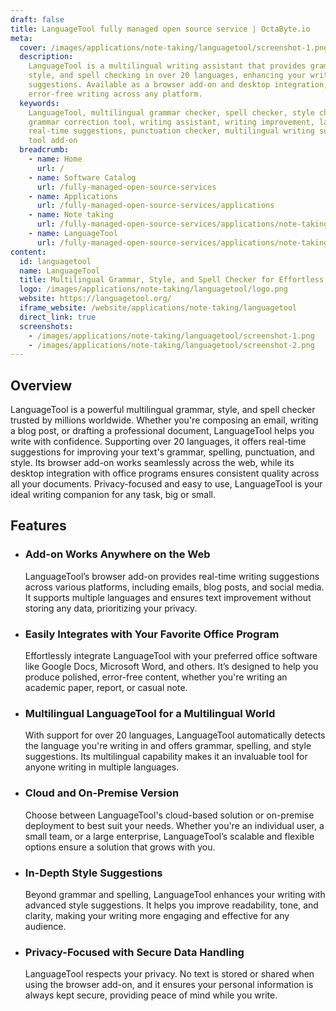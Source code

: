 ```yaml
---
draft: false
title: LanguageTool fully managed open source service | OctaByte.io
meta:
  cover: /images/applications/note-taking/languagetool/screenshot-1.png
  description:
    LanguageTool is a multilingual writing assistant that provides grammar,
    style, and spell checking in over 20 languages, enhancing your writing with real-time
    suggestions. Available as a browser add-on and desktop integration, it ensures
    error-free writing across any platform.
  keywords:
    LanguageTool, multilingual grammar checker, spell checker, style checker,
    grammar correction tool, writing assistant, writing improvement, language tool,
    real-time suggestions, punctuation checker, multilingual writing support, language
    tool add-on
  breadcrumb:
    - name: Home
      url: /
    - name: Software Catalog
      url: /fully-managed-open-source-services
    - name: Applications
      url: /fully-managed-open-source-services/applications
    - name: Note taking
      url: /fully-managed-open-source-services/applications/note-taking
    - name: LanguageTool
      url: /fully-managed-open-source-services/applications/note-taking/languagetool
content:
  id: languagetool
  name: LanguageTool
  title: Multilingual Grammar, Style, and Spell Checker for Effortless Writing
  logo: /images/applications/note-taking/languagetool/logo.png
  website: https://languagetool.org/
  iframe_website: /website/applications/note-taking/languagetool
  direct_link: true
  screenshots:
    - /images/applications/note-taking/languagetool/screenshot-1.png
    - /images/applications/note-taking/languagetool/screenshot-2.png
---
```


## Overview

LanguageTool is a powerful multilingual grammar, style, and spell checker trusted by millions worldwide. Whether you're composing an email, writing a blog post, or drafting a professional document, LanguageTool helps you write with confidence. Supporting over 20 languages, it offers real-time suggestions for improving your text's grammar, spelling, punctuation, and style. Its browser add-on works seamlessly across the web, while its desktop integration with office programs ensures consistent quality across all your documents. Privacy-focused and easy to use, LanguageTool is your ideal writing companion for any task, big or small.

## Features

- ### Add-on Works Anywhere on the Web

  LanguageTool’s browser add-on provides real-time writing suggestions across various platforms, including emails, blog posts, and social media. It supports multiple languages and ensures text improvement without storing any data, prioritizing your privacy.

- ### Easily Integrates with Your Favorite Office Program

  Effortlessly integrate LanguageTool with your preferred office software like Google Docs, Microsoft Word, and others. It’s designed to help you produce polished, error-free content, whether you're writing an academic paper, report, or casual note.

- ### Multilingual LanguageTool for a Multilingual World

  With support for over 20 languages, LanguageTool automatically detects the language you're writing in and offers grammar, spelling, and style suggestions. Its multilingual capability makes it an invaluable tool for anyone writing in multiple languages.

- ### Cloud and On-Premise Version

  Choose between LanguageTool's cloud-based solution or on-premise deployment to best suit your needs. Whether you're an individual user, a small team, or a large enterprise, LanguageTool’s scalable and flexible options ensure a solution that grows with you.

- ### In-Depth Style Suggestions

  Beyond grammar and spelling, LanguageTool enhances your writing with advanced style suggestions. It helps you improve readability, tone, and clarity, making your writing more engaging and effective for any audience.

- ### Privacy-Focused with Secure Data Handling

  LanguageTool respects your privacy. No text is stored or shared when using the browser add-on, and it ensures your personal information is always kept secure, providing peace of mind while you write.
